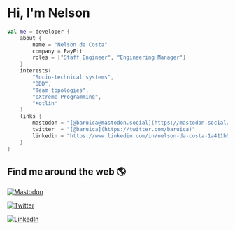 # Hi, I'm Nelson

```kotlin
val me = developer {
    about {
        name = "Nelson da Costa"
        company = PayFit
        roles = ["Staff Engineer", "Engineering Manager"]
    }
    interests(
        "Socio-technical systems",
        "DDD",
        "Team topologies",
        "eXtreme Programming",
        "Kotlin"
    )
    links {
        mastodon = "[@baruica@mastodon.social](https://mastodon.social/@baruica)"
        twitter  = "[@baruica](https://twitter.com/baruica)"
        linkedin = "https://www.linkedin.com/in/nelson-da-costa-1a411b53/"
    }
}
```

## Find me around the web 🌎

<a href="https://mastodon.social/@baruica"><img src="https://img.shields.io/mastodon/follow/109256462644307669?domain=https%3A%2F%2Fmastodon.social&style=social" alt="Mastodon"></a>

<a href="https://twitter.com/baruica"><img src="https://img.shields.io/twitter/follow/baruica?label=Twitter&style=social" alt="Twitter"></a>

<a href="https://www.linkedin.com/in/nelson-da-costa-1a411b53"><img src="https://img.shields.io/badge/LinkedIn--_.svg?style=social&logo=linkedin" alt="LinkedIn"></a>
